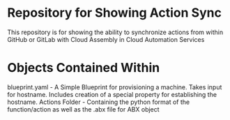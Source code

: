 # Repository for Showing Action Sync
This repository is for showing the ability to synchronize actions from within GitHub or GitLab with Cloud Assembly in Cloud Automation Services

# Objects Contained Within
blueprint.yaml - A Simple Blueprint for provisioning a machine. Takes input for hostname. Includes creation of a special property for establishing the hostname.
Actions Folder - Containing the python format of the function/action as well as the .abx file for ABX object
